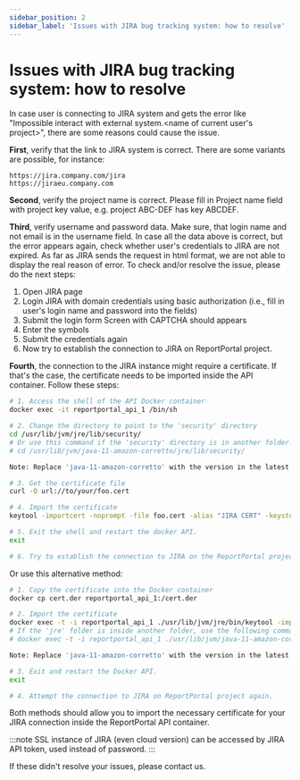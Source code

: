 ```yaml
---
sidebar_position: 2
sidebar_label: 'Issues with JIRA bug tracking system: how to resolve'
---
```


# Issues with JIRA bug tracking system: how to resolve 

In case user is connecting to JIRA system and gets the error like 
"Impossible interact with external system.&lt;name of current user's project>", there 
are some reasons could cause the issue.

**First**, verify that the link to JIRA system is correct. There are some variants 
are possible, for instance:

```
https://jira.company.com/jira
https://jiraeu.company.com
```

**Second**, verify the project name is correct. Please fill in Project name field with 
project key value, e.g. project ABC-DEF has key ABCDEF.

**Third**, verify username and password data. Make sure, that login name and not email 
is in the username field. In case all the data above is correct, but the error 
appears again, check whether user's credentials to JIRA are not expired. 
As far as JIRA sends the request in html format, we are not able to display the real
reason of error.
To check and/or resolve the issue, please do the next steps:
1. Open JIRA page
2. Login JIRA with domain credentials using basic authorization (i.e., fill in user's 
login name and password into the fields)
3. Submit the login form
Screen with CAPTCHA should appears
4. Enter the symbols
5. Submit the credentials again
6. Now try to establish the connection to JIRA on ReportPortal project.

**Fourth**, the connection to the JIRA instance might require a certificate. If that's the case, the certificate needs to be imported inside the API container. Follow these steps:

```sh
# 1. Access the shell of the API Docker container
docker exec -it reportportal_api_1 /bin/sh

# 2. Change the directory to point to the 'security' directory
cd /usr/lib/jvm/jre/lib/security/
# Or use this command if the 'security' directory is in another folder:
# cd /usr/lib/jvm/java-11-amazon-corretto/jre/lib/security/

Note: Replace 'java-11-amazon-corretto' with the version in the latest API Docker image.

# 3. Get the certificate file
curl -O url://to/your/foo.cert

# 4. Import the certificate
keytool -importcert -noprompt -file foo.cert -alias "JIRA CERT" -keystore cacerts -storepass abc123 # note: the default password for the keystore is 'changeit'

# 5. Exit the shell and restart the docker API.
exit

# 6. Try to establish the connection to JIRA on the ReportPortal project again.
```
Or use this alternative method:

```sh
# 1. Copy the certificate into the Docker container
docker cp cert.der reportportal_api_1:/cert.der

# 2. Import the certificate
docker exec -t -i reportportal_api_1 ./usr/lib/jvm/jre/bin/keytool -import -alias rootcert -keystore /usr/lib/jvm/jre/lib/security/cacerts -file /cert.der
# If the 'jre' folder is inside another folder, use the following command instead:
# docker exec -t -i reportportal_api_1 ./usr/lib/jvm/java-11-amazon-corretto/jre/bin/keytool -import -alias rootcert -keystore /usr/lib/jvm/java-11-amazon-corretto/jre/lib/security/cacerts -file /cert.der

Note: Replace 'java-11-amazon-corretto' with the version in the latest API Docker image.

# 3. Exit and restart the Docker API.
exit

# 4. Attempt the connection to JIRA on ReportPortal project again.
```
Both methods should allow you to import the necessary certificate for your JIRA connection inside the ReportPortal API container.

:::note
SSL instance of JIRA (even cloud version) can be accessed by JIRA API token, used instead of password.
:::

If these didn't resolve your issues, please contact us.
